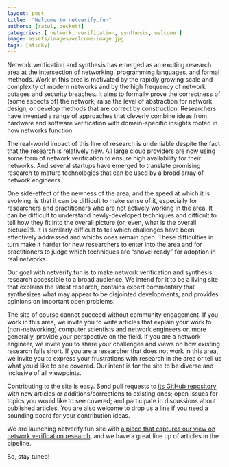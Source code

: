 ```yaml
---
layout: post
title:  "Welcome to netverify.fun"
authors: [ratul, beckett]
categories: [ network, verification, synthesis, welcome ]
image: assets/images/welcome-image.jpg
tags: [sticky]
---
```


Network verification and synthesis has emerged as an exciting research area at the intersection of networking, programming languages, and formal methods. Work in this area is motivated by the rapidly growing scale and complexity of modern networks and by the high frequency of network outages and security breaches. It aims to formally prove the correctness of (some aspects of) the network, raise the level of abstraction for network design, or develop methods that are correct by construction. Researchers have invented a range of approaches that cleverly combine ideas from hardware and software verification with domain-specific insights rooted in how networks function.

The real-world impact of this line of research is undeniable despite the fact that the research is relatively new. All large cloud providers are now using some form of network verification to ensure high availability for their networks. And several startups have emerged to translate promising research to mature technologies that can be used by a broad array of network engineers. 

One side-effect of the newness of the area, and the speed at which it is evolving, is that it can be difficult to make sense of it, especially 
for researchers and practitioners who are not actively working in the area. It can be difficult to understand newly-developed techniques and difficult to tell how they fit into the overall picture (or, even, what is the overall picture?!). It is similarly difficult to tell which challenges have been effectively addressed and whichs ones remain open. These difficulties in turn make it harder for new researchers to enter into the area and for practitioners to judge which techniques are “shovel ready” for adoption in real networks.

Our goal with netverify.fun is to make network verification and synthesis research accessible to a broad audience. We intend for it to be a living site that explains the latest research, contains expert commentary that synthesizes what may appear to be disjointed developments, and provides opinions on important open problems. 

The site of course cannot succeed without community engagement. If you work in this area, we invite you to write articles that explain your work to (non-networking) computer scientists and network engineers or, more generally, provide your perspective on the field. If you are a network engineer, we invite you to share your challenges and views on how existing research falls short. If you are a researcher that does not work in this area, we invite you to express your frustrations with research in the area or tell us what you’d like to see covered. Our intent is for the site to be diverse and inclusive of all viewpoints. 

Contributing to the site is easy. Send pull requests to [its GitHub repository](https://github.com/netverify/netverify.github.io) with new articles or additions/corrections to existing ones; open issues for topics you would like to see covered; and participate in discussions about published articles. You are also welcome to drop us a line if you need a sounding board for your contribution ideas.

We are launching netverify.fun site with [a piece that captures our view on network verification research](https://netverify.fun/2-current-state-of-research/), and we have a great line up of articles in the pipeline. 

So, stay tuned! 
